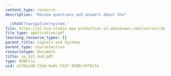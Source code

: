 ```yaml
---
content_type: resource
description: 'Review questions and answers about the?

  LORANC?navigation?system.'
file: https://ol-ocw-studio-app-production.s3.amazonaws.com/courses/16-01-unified-engineering-i-ii-iii-iv-fall-2005-spring-2006/e239a2d653ebbe9c532f9308cfd7917a_sp_S22_mud.pdf
file_type: application/pdf
learning_resource_types: []
parent_title: Signals and Systems
parent_type: CourseSection
resourcetype: Document
title: sp_S22_mud.pdf
type: OCWFile
uid: e239a2d6-53eb-be9c-532f-9308cfd7917a
---
```

